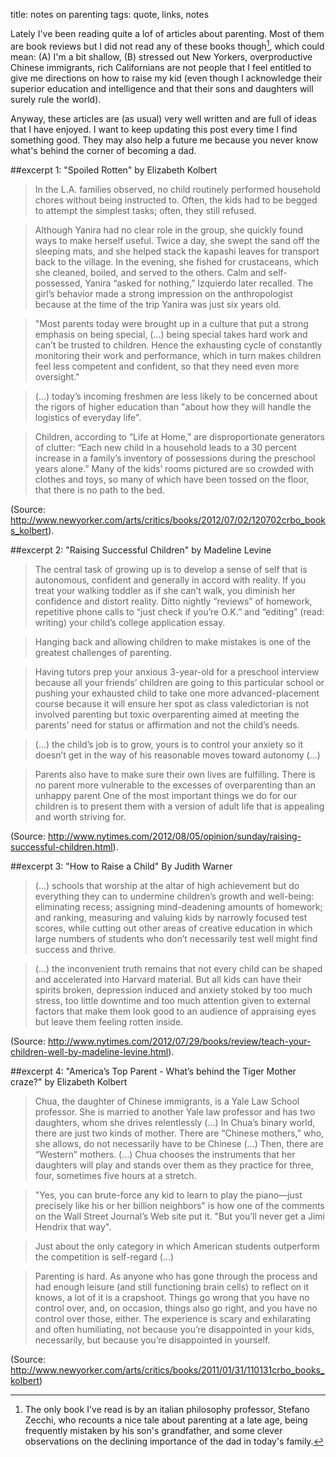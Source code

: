 title: notes on parenting
tags: quote, links, notes


Lately I've been reading quite a lof of articles about parenting. Most of them are book reviews but I did not read any of these books though[^nota-zecchi], which could mean: (A) I'm a bit shallow, (B) stressed out New Yorkers, overproductive Chinese immigrants, rich Californians are not people that I feel entitled to give me directions on how to raise my kid (even though I acknowledge their superior education and intelligence and that their sons and daughters will surely rule the world).

[^nota-zecchi]: The only book I've read is by an italian philosophy professor, Stefano Zecchi, who recounts a nice tale about parenting at a late age, being frequently mistaken by his son's grandfather, and some clever observations on the declining importance of the dad in today's family.

Anyway, these articles are (as usual) very well written and are full of ideas that I have enjoyed. I want to keep updating this post every time I find something good. They may also help a future me because you never know what's behind the corner of becoming a dad.


##excerpt 1: "Spoiled Rotten" by Elizabeth Kolbert

> In the L.A. families observed, no child routinely performed household chores without being instructed to. Often, the kids had to be begged to attempt the simplest tasks; often, they still refused.

> Although Yanira had no clear role in the group, she quickly found ways to make herself useful. Twice a day, she swept the sand off the sleeping mats, and she helped stack the kapashi leaves for transport back to the village. In the evening, she fished for crustaceans, which she cleaned, boiled, and served to the others. Calm and self-possessed, Yanira “asked for nothing,” Izquierdo later recalled. The girl’s behavior made a strong impression on the anthropologist because at the time of the trip Yanira was just six years old.

>"Most parents today were brought up in a culture that put a strong emphasis on being special, (...) being special takes hard work and can’t be trusted to children. Hence the exhausting cycle of constantly monitoring their work and performance, which in turn makes children feel less competent and confident, so that they need even more oversight."

> (...) today’s incoming freshmen are less likely to be concerned about the rigors of higher education than "about how they will handle the logistics of everyday life".

> Children, according to “Life at Home,” are disproportionate generators of clutter: “Each new child in a household leads to a 30 percent increase in a family’s inventory of possessions during the preschool years alone.” Many of the kids’ rooms pictured are so crowded with clothes and toys, so many of which have been tossed on the floor, that there is no path to the bed.

(Source:  <http://www.newyorker.com/arts/critics/books/2012/07/02/120702crbo_books_kolbert>).

##excerpt 2: "Raising Successful Children" by Madeline Levine

> The central task of growing up is to develop a sense of self that is autonomous, confident and generally in accord with reality. If you treat your walking toddler as if she can’t walk, you diminish her confidence and distort reality. Ditto nightly “reviews” of homework, repetitive phone calls to “just check if you’re O.K.” and “editing” (read: writing) your child’s college application essay.

> Hanging back and allowing children to make mistakes is one of the greatest challenges of parenting.

> Having tutors prep your anxious 3-year-old for a preschool interview because all your friends’ children are going to this particular school or pushing your exhausted child to take one more advanced-placement course because it will ensure her spot as class valedictorian is not involved parenting but toxic overparenting aimed at meeting the parents’ need for status or affirmation and not the child’s needs.

> (...) the child’s job is to grow, yours is to control your anxiety so it doesn’t get in the way of his reasonable moves toward autonomy (...)

> Parents also have to make sure their own lives are fulfilling. There is no parent more vulnerable to the excesses of overparenting than an unhappy parent One of the most important things we do for our children is to present them with a version of adult life that is appealing and worth striving for.

(Source: <http://www.nytimes.com/2012/08/05/opinion/sunday/raising-successful-children.html>).

##excerpt 3: "How to Raise a Child" By Judith Warner

> (...) schools that worship at the altar of high achievement but do everything they can to undermine children’s growth and well-being: eliminating recess; assigning mind-deadening amounts of homework; and ranking, measuring and valuing kids by narrowly focused test scores, while cutting out other areas of creative education in which large numbers of students who don’t necessarily test well might find success and thrive.

> (...) the inconvenient truth remains that not every child can be shaped and accelerated into Harvard material. But all kids can have their spirits broken, depression induced and anxiety stoked by too much stress, too little downtime and too much attention given to external factors that make them look good to an audience of appraising eyes but leave them feeling rotten inside.

(Source: <http://www.nytimes.com/2012/07/29/books/review/teach-your-children-well-by-madeline-levine.html>).


##excerpt 4: "America’s Top Parent - What’s behind the Tiger Mother craze?"  by Elizabeth Kolbert

> Chua, the daughter of Chinese immigrants, is a Yale Law School professor. She is married to another Yale law professor and has two daughters, whom she drives relentlessly (...) In Chua’s binary world, there are just two kinds of mother. There are “Chinese mothers,” who, she allows, do not necessarily have to be Chinese (...) Then, there are “Western” mothers. (...) Chua chooses the instruments that her daughters will play and stands over them as they practice for three, four, sometimes five hours at a stretch.

> "Yes, you can brute-force any kid to learn to play the piano—just precisely like his or her billion neighbors" is how one of the comments on the Wall Street Journal’s Web site put it. "But you’ll never get a Jimi Hendrix that way".

> Just about the only category in which American students outperform the competition is self-regard (...)

> Parenting is hard. As anyone who has gone through the process and had enough leisure (and still functioning brain cells) to reflect on it knows, a lot of it is a crapshoot. Things go wrong that you have no control over, and, on occasion, things also go right, and you have no control over those, either. The experience is scary and exhilarating and often humiliating, not because you’re disappointed in your kids, necessarily, but because you’re disappointed in yourself.

(Source: <http://www.newyorker.com/arts/critics/books/2011/01/31/110131crbo_books_kolbert>)
